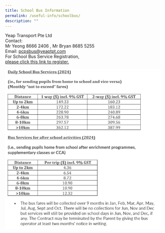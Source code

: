 ```yaml
---
title: School Bus Information
permalink: /useful-info/schoolbus/
description: ""
---
```

Yeap Transport Pte Ltd<br>
Contact: <br>Mr Yeong 8666 2406  , Mr Bryan 8685 5255<br>
Email: pcpsbus@yeaptpt.com<br>
For School Bus Service Registration, <br>
[please click this link to register.](https://ytmsonline.yeaptpt.com/onlineregistration_site/Register?sitename=pcps)


![](/images/Useful%20Info/bus%202024.jpg)